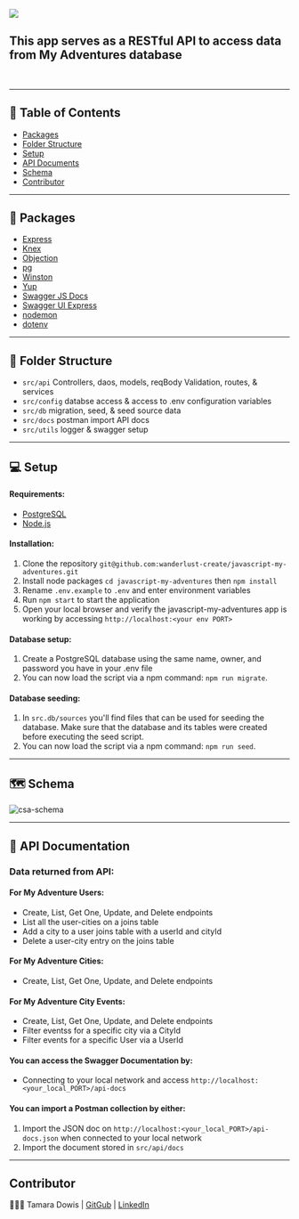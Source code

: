 <img src="https://user-images.githubusercontent.com/67713820/209890826-96c8d88e-98b5-4e4b-b59f-d8b0e853287a.png"><br>

<p align="center">
<h2>This app serves as a RESTful API to access data from My Adventures database </h2>
    <br> 
</p>

----------

## 📝 Table of Contents

- [Packages](#packages)
- [Folder Structure](#folder_structure)
- [Setup](#setup)
- [API Documents](#api-docs)
- [Schema](#schema)
- [Contributor](#contributor)

----------
## 🎁 Packages <a name = "packages"></a>

- [Express](https://www.npmjs.com/package/express)
- [Knex](https://knexjs.org/guide/)
- [Objection](https://vincit.github.io/objection.js/api/objection/)
- [pg](https://www.npmjs.com/package/pg)
- [Winston](https://www.npmjs.com/package/winston)
- [Yup](https://www.npmjs.com/package/yup)
- [Swagger JS Docs](https://swagger.io/docs/open-source-tools/swagger-ui/usage/installation/)
- [Swagger UI Express](https://swagger.io/docs/open-source-tools/swagger-ui/usage/installation/)
- [nodemon](https://nodemon.io/)
- [dotenv](https://www.npmjs.com/package/dotenv)
----------
## 📂 Folder Structure <a name = "folder_structure"></a>
- `src/api` Controllers, daos, models, reqBody Validation, routes, & services
- `src/config` databse access & access to .env configuration variables
- `src/db` migration, seed, & seed source data
- `src/docs` postman import API docs
- `src/utils` logger & swagger setup

----------
## 💻 Setup  <a name = "setup"></a>

#### Requirements:

- [PostgreSQL](https://www.postgresql.org/)
- [Node.js](https://nodejs.org/en/)

#### Installation:

1. Clone the repository `git@github.com:wanderlust-create/javascript-my-adventures.git`
2. Install node packages `cd javascript-my-adventures` then `npm install`
3. Rename `.env.example` to `.env` and enter environment variables
4. Run `npm start` to start the application
5. Open your local browser and verify the javascript-my-adventures app is working by accessing `http://localhost:<your env PORT>`

#### Database setup:

1. Create a PostgreSQL database using the same name, owner, and password you have in your .env file
2. You can now load the script via a npm command: `npm run migrate`. 

#### Database seeding:

1. In `src.db/sources` you'll find files that can be used for seeding the database. Make sure that the database and its tables were created before executing the seed script. 
2. You can now load the script via a npm command: `npm run seed`. 

----------
## 🗺 Schema  <a name = "schema"></a>
![csa-schema](https://user-images.githubusercontent.com/67713820/209966291-29992855-b2c0-4401-86ae-29720e39fb08.png)

----------
## 💼 API Documentation  <a name = "api-docs"></a>

### Data returned from API:

#### For My Adventure Users:
- Create, List, Get One, Update, and Delete endpoints
- List all the user-cities on a joins table
- Add a city to a user joins table with a userId and cityId
- Delete a user-city entry on the joins table

#### For My Adventure Cities:
- Create, List, Get One, Update, and Delete endpoints

#### For My Adventure City Events:
- Create, List, Get One, Update, and Delete endpoints
- Filter eventss for a specific city via a CityId
- Filter events for a specific User via a UserId

#### You can access the Swagger Documentation by:
- Connecting to your local network and access `http://localhost:<your_local_PORT>/api-docs`

#### You can import a Postman collection by either:
1. Import the JSON doc on `http://localhost:<your_local_PORT>/api-docs.json` when connected to your local network
2. Import the document stored in `src/api/docs`
----------

## Contributor   <a name = "contributor"></a>
👩🏽‍🎤 Tamara Dowis |  [GitGub](https://github.com/wanderlust-create)  |  [LinkedIn](https://www.linkedin.com/in/tamara-dowis/)
